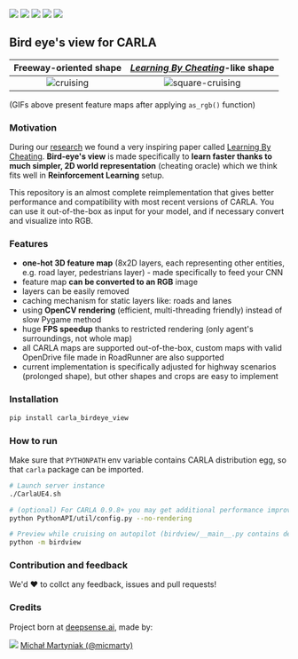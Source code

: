 ![](https://img.shields.io/badge/release-v1.0-brightgreen.svg?style=popout-square)
![](https://img.shields.io/badge/pypi-v1.0-brightgreen.svg?style=popout-square)
![](https://img.shields.io/badge/CARLA-0.9.6+-blue.svg?style=popout-square)
![](https://img.shields.io/badge/python-3.6%20|%203.7%20|3.8-blue.svg?style=popout-square)
![](https://img.shields.io/badge/license-MIT-blue.svg?style=popout-square)

## Bird eye's view for CARLA


Freeway-oriented shape | *[Learning By Cheating](https://arxiv.org/abs/1912.12294)*-like shape
:-------------------------:|:-------------------------:
![cruising](https://user-images.githubusercontent.com/64484917/80508193-04edde00-8978-11ea-956d-721e50a6a3c9.gif) | ![square-cruising](https://user-images.githubusercontent.com/64484917/80508095-e4258880-8977-11ea-8601-0e88942711ff.gif)

(GIFs above present feature maps after applying `as_rgb()` function)

### Motivation

During our [research](https://arxiv.org/abs/1911.12905) we found a very inspiring paper called [Learning By Cheating]( https://arxiv.org/abs/1912.12294). **Bird-eye's view** is made specifically to **learn faster thanks to much simpler, 2D world representation** (cheating oracle) which we think fits well in **Reinforcement Learning** setup.

This repository is an almost complete reimplementation that gives better performance and compatibility with most recent versions of CARLA. You can use it out-of-the-box as input for your model, and if necessary convert and visualize into RGB.


### Features
- **one-hot 3D feature map** (8x2D layers, each representing other entities, e.g. road layer, pedestrians layer) - made specifically to feed your CNN
- feature map **can be converted to an RGB** image
- layers can be easily removed
- caching mechanism for static layers like: roads and lanes
- using **OpenCV rendering** (efficient, multi-threading friendly) instead of slow Pygame method
- huge **FPS speedup** thanks to restricted rendering (only agent's surroundings, not whole map)
- all CARLA maps are supported out-of-the-box, custom maps with valid OpenDrive file made in RoadRunner are also supported
- current implementation is specifically  adjusted for highway scenarios (prolonged shape), but other shapes and crops are easy to implement 

### Installation
```bash
pip install carla_birdeye_view
```

### How to run

Make sure that `PYTHONPATH` env variable contains CARLA distribution egg, so that `carla` package can be imported.
```bash
# Launch server instance
./CarlaUE4.sh

# (optional) For CARLA 0.9.8+ you may get additional performance improvement with this
python PythonAPI/util/config.py --no-rendering

# Preview while cruising on autopilot (birdview/__main__.py contains demo code)
python -m birdview
```

### Contribution and feedback
We'd :heart: to collct any feedback, issues and pull requests!

### Credits

Project born at [deepsense.ai](deepsense.ai), made by:

![](https://avatars2.githubusercontent.com/u/12485656?s=22&v=4) [Michał Martyniak (@micmarty)](https://micmarty.github.io)



